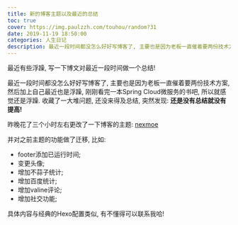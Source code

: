 ```yaml
---
title: 新的博客主题以及最近的总结
toc: true
cover: https://img.paulzzh.com/touhou/random?31
date: 2019-11-19 18:50:00
categories: 人生日记
description: 最近一段时间都没怎么好好写博客了, 主要也是因为老板一直催着要两份技术方案, 然后加上自己最近也是浮躁, 刚刚看完一本Spring Cloud微服务的书吧, 所以就感觉还是浮躁. 收藏了一大堆问题, 还没来得及总结, 突然发现, 还是没有总结就没有提高!
---
```




最近有些浮躁, 写一下博文对最近一段时间做一个总结!

<!--more-->

最近一段时间都没怎么好好写博客了, 主要也是因为老板一直催着要两份技术方案, 然后加上自己最近也是浮躁, 刚刚看完一本Spring Cloud微服务的书吧, 所以就感觉还是浮躁. 收藏了一大堆问题, 还没来得及总结, 突然发现: **还是没有总结就没有提高!**

昨晚花了三个小时左右更改了一下博客的主题: [nexmoe](https://nexmoe.com/)

并对之前主题的功能做了迁移, 比如: 

-   footer添加已运行时间;
-   变更头像;
-   增加不蒜子统计;
-   增加百度统计;
-   增加valine评论;
-   增加社交功能;

具体内容与经典的Hexo配置类似, 有不懂得可以联系我哈!



